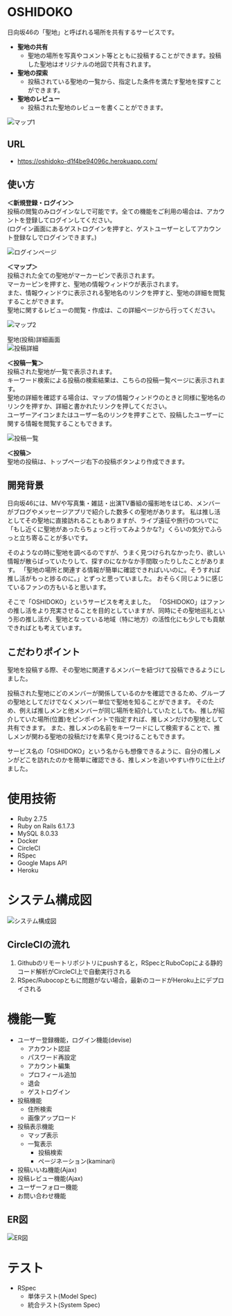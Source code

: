 # OSHIDOKO
日向坂46の「聖地」と呼ばれる場所を共有するサービスです。
- **聖地の共有**
  - 聖地の場所を写真やコメント等とともに投稿することができます。投稿した聖地はオリジナルの地図で共有されます。
- **聖地の探索**
  - 投稿されている聖地の一覧から、指定した条件を満たす聖地を探すことができます。
- **聖地のレビュー**
  - 投稿された聖地のレビューを書くことができます。

![マップ1](．/map_1.png)

## URL
* https://oshidoko-d1f4be94096c.herokuapp.com/

## 使い方
**＜新規登録・ログイン＞**<br>
投稿の閲覧のみログインなしで可能です。全ての機能をご利用の場合は、アカウントを登録してログインしてください。<br>
(ログイン画面にあるゲストログインを押すと、ゲストユーザーとしてアカウント登録なしでログインできます。)

![ログインページ](．/login.png)

**＜マップ＞**<br>
投稿された全ての聖地がマーカーピンで表示されます。<br>
マーカーピンを押すと、聖地の情報ウィンドウが表示されます。<br>
また、情報ウィンドウに表示される聖地名のリンクを押すと、聖地の詳細を閲覧することができます。<br>
聖地に関するレビューの閲覧・作成は、この詳細ページから行ってください。

![マップ2](．/map_2.png)

聖地(投稿)詳細画面<br>
![投稿詳細](．/post_detail.png)

**＜投稿一覧＞**<br>
投稿された聖地が一覧で表示されます。<br>
キーワード検索による投稿の検索結果は、こちらの投稿一覧ページに表示されます。<br>
聖地の詳細を確認する場合は、マップの情報ウィンドウのときと同様に聖地名のリンクを押すか、詳細と書かれたリンクを押してください。<br>
ユーザーアイコンまたはユーザー名のリンクを押すことで、投稿したユーザーに関する情報を閲覧することもできます。

![投稿一覧](．/posts.png)

**＜投稿＞**<br>
聖地の投稿は、トップページ右下の投稿ボタンより作成できます。

## 開発背景
日向坂46には、MVや写真集・雑誌・出演TV番組の撮影地をはじめ、メンバーがブログやメッセージアプリで紹介した数多くの聖地があります。
私は推し活としてその聖地に直接訪れることもありますが、ライブ遠征や旅行のついでに「もし近くに聖地があったらちょっと行ってみようかな?」くらいの気分でふらっと立ち寄ることが多いです。

そのようなの時に聖地を調べるのですが、うまく見つけられなかったり、欲しい情報が散らばっていたりして、探すのになかなか手間取ったりしたことがあります。
「聖地の場所と関連する情報が簡単に確認できればいいのに。そうすれば推し活がもっと捗るのに。」とずっと思っていました。
おそらく同じように感じているファンの方もいると思います。

そこで「OSHIDOKO」というサービスを考えました。
「OSHIDOKO」はファンの推し活をより充実させることを目的としていますが、同時にその聖地巡礼という形の推し活が、聖地となっている地域（特に地方）の活性化にも少しでも貢献できればとも考えています。

## こだわりポイント
聖地を投稿する際、その聖地に関連するメンバーを紐づけて投稿できるようにしました。

投稿された聖地にどのメンバーが関係しているのかを確認できるため、グループの聖地としてだけでなくメンバー単位で聖地を知ることができます。
そのため、例えば推しメンと他メンバーが同じ場所を紹介していたとしても、推しが紹介していた場所(位置)をピンポイントで指定すれば、推しメンだけの聖地として共有できます。
また、推しメンの名前をキーワードにして検索することで、推しメンが関わる聖地の投稿だけを素早く見つけることもできます。

サービス名の「OSHIDOKO」という名からも想像できるように、自分の推しメンがどこを訪れたのかを簡単に確認できる、推しメンを追いやすい作りに仕上げました。

# 使用技術
* Ruby 2.7.5
* Ruby on Rails 6.1.7.3
* MySQL 8.0.33
* Docker
* CircleCI
* RSpec
* Google Maps API
* Heroku

# システム構成図
![システム構成図](．/system_composition.png)
## CircleCIの流れ
1. Githubのリモートリポジトリにpushすると，RSpecとRuboCopによる静的コード解析がCircleCI上で自動実行される
2. RSpec/Rubocopともに問題がない場合，最新のコードがHeroku上にデプロイされる

# 機能一覧
* ユーザー登録機能，ログイン機能(devise)
  * アカウント認証
  * パスワード再設定
  * アカウント編集
  * プロフィール追加
  * 退会
  * ゲストログイン
* 投稿機能
  * 住所検索
  * 画像アップロード
* 投稿表示機能
  * マップ表示
  * 一覧表示
    * 投稿検索
    * ページネーション(kaminari)
* 投稿いいね機能(Ajax)
* 投稿レビュー機能(Ajax)
* ユーザーフォロー機能
* お問い合わせ機能

## ER図
![ER図](./oshidoko_erd.png)

# テスト
* RSpec
  * 単体テスト(Model Spec)
  * 統合テスト(System Spec)
